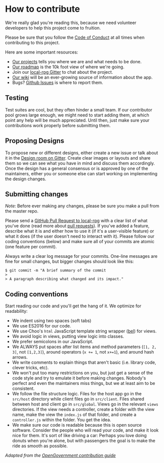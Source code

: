 # How to contribute

We're really glad you're reading this, because we need volunteer developers to help this project come to fruition.

Please be sure that you follow the [Code of Conduct](./CODE_OF_CONDUCT.md) at all times when contributing to this project.

Here are some important resources:

- [Our projects](https://github.com/Alamantus/local-rpg/projects) tells you where we are and what needs to be done.
- [Our roadmap](https://github.com/Alamantus/local-rpg/wiki/Road-Map) is the 10k foot view of where we're going.
- Join our [local-rpg Gitter](https://gitter.im/local-rpg/Lobby) to chat about the project.
- [Our wiki](https://github.com/Alamantus/local-rpg/wiki) will be an ever-growing source of information about the app.
- Bugs? [Github Issues](https://github.com/Alamantus/local-rpg/projects/issues) is where to report them.

## Testing

Test suites are cool, but they often hinder a small team. If our contributor pool grows large enough, we might need to start adding them, at which point any help will be much appreciated. Until then, just make sure your contributions work properly before submitting them.

## Proposing Designs

To propose new or different designs, either create a new issue or talk about it in the [Design room on Gitter](https://gitter.im/local-rpg/design). Create clear images or layouts and share them so we can see what you have in mind and discuss them accordingly. Once the design has a general consensus or is approved by one of the maintainers, either you or someone else can start working on implementing the design changes.

## Submitting changes

*Note:* Before ever making any changes, please be sure you make a pull from the master repo.

Please send a [GitHub Pull Request to local-rpg](https://github.com/Alamantus/local-rpg/compare) with a clear list of what you've done (read more about [pull requests](http://help.github.com/pull-requests/)). If you've added a feature, describe what it is and either how to use it (if it's a user-visible feature) or what it does (if the user doesn't need to interact with it). Please follow our coding conventions (below) and make sure all of your commits are atomic (one feature per commit).

Always write a clear log message for your commits. One-line messages are fine for small changes, but bigger changes should look like this:

```
$ git commit -m "A brief summary of the commit
> 
> A paragraph describing what changed and its impact."
```

## Coding conventions

Start reading our code and you'll get the hang of it. We optimize for readability:

- We indent using two spaces (soft tabs)
- We use ES2016 for our code.
- We use Choo's `html` JavaScript template string wrapper ([bel](https://github.com/shama/bel)) for views.
- We avoid logic in views, putting view logic into classes.
- We prefer semicolons in our JavaScript.
- We ALWAYS put spaces after list items and method parameters (`[1, 2, 3]`, not `[1,2,3]`), around operators (`x += 1`, not `x+=1`), and around hash arrows.
- We write comments to explain things that aren't basic (i.e. library code, clever tricks, etc).
- We won't put too many restrictions on you, but just get a sense of the code style and try to emulate it before making changes. Nobody's perfect and even the maintainers miss things, but we at least aim to be consistent.
- We follow the file structure logic. Files for the host app go in the `src/host` directory while client files go in `src/client`. Files shared between host and client go in `src/global`. Views go in the relevant `views` directories. If the view needs a controller, create a folder with the view name, make the view the `index.js` of that folder, and create a `controller.js` within the folder. You get the idea.
- We make sure our code is readable because this is open source software. Consider the people who will read your code, and make it look nice for them. It's sort of like driving a car: Perhaps you love doing donuts when you're alone, but with passengers the goal is to make the ride as smooth as possible.


_Adapted from the [OpenGovernment contribution guide](https://github.com/opengovernment/opengovernment/blob/master/CONTRIBUTING.md)_
